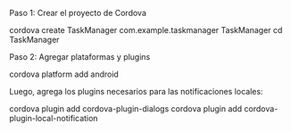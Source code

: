 Paso 1: Crear el proyecto de Cordova

cordova create TaskManager com.example.taskmanager TaskManager
cd TaskManager

Paso 2: Agregar plataformas y plugins

cordova platform add android

Luego, agrega los plugins necesarios para las notificaciones locales:

cordova plugin add cordova-plugin-dialogs
cordova plugin add cordova-plugin-local-notification
